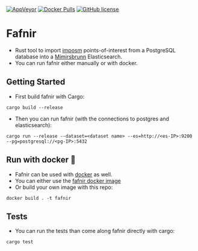 [![AppVeyor](https://travis-ci.org/QwantResearch/fafnir.svg?branch=master)](https://github.com/QwantResearch/fafnir)
[![Docker Pulls](https://img.shields.io/docker/pulls/qwantresearch/fafnir.svg)](https://hub.docker.com/r/qwantresearch/fafnir/)
[![GitHub license](https://img.shields.io/github/license/QwantResearch/fafnir.svg)](https://github.com/QwantResearch/fafnir/blob/master/LICENSE)

# Fafnir

- Rust tool to import [imposm](https://github.com/omniscale/imposm3) points-of-interest from a PostgreSQL database into a [Mímirsbrunn](https://github.com/CanalTP/mimirsbrunn/) Elasticsearch. 
- You can run fafnir either manually or with docker.

## Getting Started

- First build fafnir with Cargo:
```shell
cargo build --release
```
- Then you can run fafnir (with the connections to postgres and elasticsearch):
```shell
cargo run --release --dataset=<dataset name> --es=http://<es-IP>:9200 --pg=postgresql://<pg-IP>:5432
```

## Run with docker :whale:

- Fafnir can be used with [docker](https://www.docker.com/) as well.
- You can either use the [fafnir docker image](https://hub.docker.com/r/qwantresearch/fafnir/)
- Or build your own image with this repo:
```shell
docker build . -t fafnir
```

## Tests

- You can run the tests than come along fafnir directly with cargo:
```shell
cargo test
```
